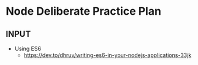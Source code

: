 # Node Deliberate Practice Plan

## INPUT
- Using ES6
  - https://dev.to/dhruv/writing-es6-in-your-nodejs-applications-33jk
